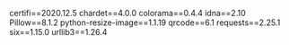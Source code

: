 certifi==2020.12.5
chardet==4.0.0
colorama==0.4.4
idna==2.10
Pillow==8.1.2
python-resize-image==1.1.19
qrcode==6.1
requests==2.25.1
six==1.15.0
urllib3==1.26.4
